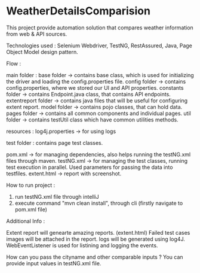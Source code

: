 # WeatherDetailsComparision

This project provide automation solution that compares weather information from web & API
sources.

Technologies used : Selenium Webdriver, TestNG, RestAssured, Java, Page Object Model design pattern.

Flow : 

main folder : 
      base folder -> contains base class, which is used for initializing the driver and loading the config.properties file.
      config folder -> contains config.properties, where we stored our UI and API properties.
      constants folder -> contains Endpoint.java class, that contains API endpoints. 
      extentreport folder -> contains java files that will be useful for configuring extent report.
      model folder -> contains pojo classes, that can hold data.
      pages folder -> contains all common components and individual pages.
      util folder -> contains testUtil class which have common utilities methods.
      
resources : 
      log4j.properties -> for using logs 
      
test folder :
      contains page test classes.
      
pom.xml -> for managing dependencies, also helps running the testNG.xml files through maven.
testNG.xml -> for managing the test classes, running test execution in parallel. Used parameters for passing the data into testfiles.
extent.html -> report with screenshot.
      
How to run project : 

1. run testNG.xml file through intelliJ
2. execute command "mvn clean install", through cli (firstly navigate to pom.xml file)

Additional Info : 

Extent report will genearte amazing reports. (extent.html)
Failed test cases images will be attached in the report.
logs will be generated using log4J.
WebEventListener is used for listining and logging the events.

How can you pass the cityname and other comparable inputs ?
You can provide input values in testNG.xml file.


      
      
